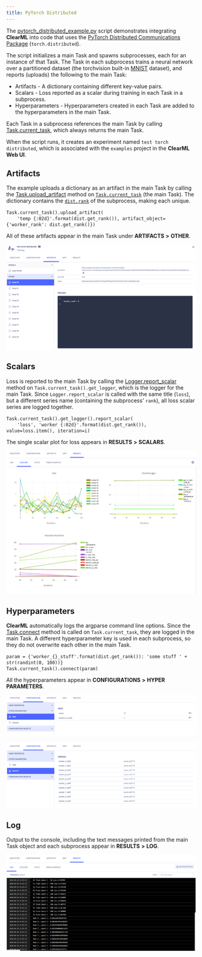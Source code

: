 ```yaml
---
title: PyTorch Distributed
---
```


The [pytorch_distributed_example.py](https://github.com/allegroai/clearml/blob/master/examples/frameworks/pytorch/pytorch_distributed_example.py) 
script demonstrates integrating **ClearML** into code that uses the [PyTorch Distributed Communications Package](https://pytorch.org/docs/stable/distributed.html) 
(`torch.distributed`). 

The script initializes a main Task and spawns subprocesses, each for an instance of that Task. 
The Task in each subprocess trains a neural network over a partitioned dataset (the torchvision built-in [MNIST](https://pytorch.org/vision/stable/datasets.html#mnist) 
dataset), and reports (uploads) the following to the main Task:

* Artifacts - A dictionary containing different key-value pairs.
* Scalars - Loss reported as a scalar during training in each Task in a subprocess.
* Hyperparameters - Hyperparameters created in each Task are added to the hyperparameters in the main Task.

Each Task in a subprocess references the main Task by calling [Task.current_task](../../references/sdk/task#taskcurrent_task), which always returns 
the main Task.

When the script runs, it creates an experiment named `test torch distributed`, which is associated with the `examples` project 
in the **ClearML Web UI**.

## Artifacts

The example uploads a dictionary as an artifact in the main Task by calling the [Task.upload_artifact](../../references/sdk/task.md#upload_artifact) 
method on [`Task.current_task`](../../references/sdk/task.md#taskcurrent_task) (the main Task). The dictionary contains the [`dist.rank`](https://pytorch.org/docs/stable/distributed.html#torch.distributed.get_rank) 
of the subprocess, making each unique.

    Task.current_task().upload_artifact(
        'temp {:02d}'.format(dist.get_rank()), artifact_object={'worker_rank': dist.get_rank()})

All of these artifacts appear in the main Task under **ARTIFACTS** **>** **OTHER**.

![image](../../img/examples_pytorch_distributed_example_09.png)

## Scalars

Loss is reported to the main Task by calling the [Logger.report_scalar](../../references/sdk/logger#report_scalar) 
method on `Task.current_task().get_logger`, which is the logger for the main Task. Since `Logger.report_scalar` is called 
with the same title (`loss`), but a different series name (containing the subprocess' `rank`), all loss scalar series are 
logged together.

    Task.current_task().get_logger().report_scalar(
        'loss', 'worker {:02d}'.format(dist.get_rank()), value=loss.item(), iteration=i)

The single scalar plot for loss appears in **RESULTS** **>** **SCALARS**.

![image](../../img/examples_pytorch_distributed_example_08.png)

## Hyperparameters

**ClearML** automatically logs the argparse command line options. Since the [Task.connect](../../references/sdk/task#connect) 
method is called on `Task.current_task`, they are logged in the main Task. A different hyperparameter key is used in each 
subprocess, so they do not overwrite each other in the main Task.

    param = {'worker_{}_stuff'.format(dist.get_rank()): 'some stuff ' + str(randint(0, 100))}
    Task.current_task().connect(param)

All the hyperparameters appear in **CONFIGURATIONS** **>** **HYPER PARAMETERS**.

![image](../../img/examples_pytorch_distributed_example_01.png)

![image](../../img/examples_pytorch_distributed_example_01a.png)

## Log

Output to the console, including the text messages printed from the main Task object and each subprocess appear in **RESULTS** **>** **LOG**.

![image](../../img/examples_pytorch_distributed_example_06.png)